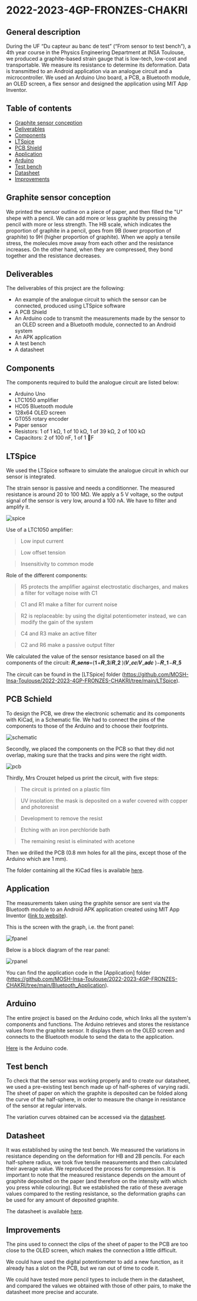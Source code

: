 # 2022-2023-4GP-FRONZES-CHAKRI
## General description

During the UF “Du capteur au banc de test” (“From sensor to test bench”), a 4th year course in the Physics Engineering Department at INSA Toulouse, we produced a graphite-based strain gauge that is low-tech, low-cost and transportable. We measure its resistance to determine its deformation. Data is transmitted to an Android application via an analogue circuit and a microcontroller. We used an Arduino Uno board, a PCB, a Bluetooth module, an OLED screen, a flex sensor and designed the application using MIT App Inventor. 

## Table of contents
* [Graphite sensor conception](#concep)
* [Deliverables](#deliv)
* [Components](#comp)
* [LTSpice](#spice)
* [PCB Shield](#pcb)
* [Application](#app)
* [Arduino](#ard)
* [Test bench](#bench)
* [Datasheet](#data)
* [Improvements](#improv)

<div id='concep'/>

## Graphite sensor conception

We printed the sensor outline on a piece of paper, and then filled the "U" shepe with a pencil. We can add more or less graphite by pressing the pencil with more or less strength. The HB scale, which indicates the proportion of graphite in a pencil, goes from 9B (lower proportion of graphite) to 9H (higher proportion of graphite). When we apply a tensile stress, the molecules move away from each other and the resistance increases. On the other hand, when they are compressed, they bond together and the resistance decreases.

<div id='deliv'/>

## Deliverables

The deliverables of this project are the following:

* An example of the analogue circuit to which the sensor can be connected, produced using LTSpice software
* A PCB Shield
* An Arduino code to transmit the measurements made by the sensor to an OLED screen and a Bluetooth module, connected to an Android system
* An APK application
* A test bench
* A datasheet

<div id='comp'/>

## Components

The components required to build the analogue circuit are listed below:

* Arduino Uno
* LTC1050 amplifier
* HC05 Bluetooth module
* 128x64 OLED screen
* GT055 rotary encoder
* Paper sensor
* Resistors: 1 of 1 kΩ, 1 of 10 kΩ, 1 of 39 kΩ, 2 of 100 kΩ
* Capacitors: 2 of 100 nF, 1 of 1 F

<div id='spice'/>

## LTSpice

We used the LTSpice software to simulate the analogue circuit in which our sensor is integrated.

The strain sensor is passive and needs a conditionner. The measured resistance is around 20 to 100 MΩ. We apply a 5 V voltage, so the output signal of the sensor is very low, around a 100 nA. We have to filter and amplify it.

![spice](https://github.com/MOSH-Insa-Toulouse/2022-2023-4GP-FRONZES-CHAKRI/blob/main/LTSpice/Circuit%20LTSpice.PNG)

Use of a LTC1050 amplifier:

> Low input current

> Low offset tension

> Insensitivity to common mode

Role of the different components:

> R5 protects the amplifier against electrostatic discharges, and makes a filter for voltage noise with C1

> C1 and R1 make a filter for current noise

> R2 is replaceable: by using the digital potentiometer instead, we can modify the gain of the system

> C4 and R3 make an active filter

> C2 and R6 make a passive output filter

We calculated the value of the sensor resistance based on all the components of the circuit: 𝑹_𝒔𝒆𝒏𝒔=(𝟏+𝑹_𝟑/𝑹_𝟐 )(𝑽_𝒄𝒄/𝑽_𝒂𝒅𝒄 )−𝑹_𝟏−𝑹_𝟓

The circuit can be found in the [LTSpice] folder (https://github.com/MOSH-Insa-Toulouse/2022-2023-4GP-FRONZES-CHAKRI/tree/main/LTSpice).

<div id='pcb'/>

## PCB Schield

To design the PCB, we drew the electronic schematic and its components with KiCad, in a Schematic file. We had to connect the pins of the components to those of the Arduino and to choose their footprints.

![schematic](https://github.com/MOSH-Insa-Toulouse/2022-2023-4GP-FRONZES-CHAKRI/blob/main/KiCad/KiCad_sch%C3%A9matique.png)

Secondly, we placed the components on the PCB so that they did not overlap, making sure that the tracks and pins were the right width.

![pcb](https://github.com/MOSH-Insa-Toulouse/2022-2023-4GP-FRONZES-CHAKRI/blob/main/KiCad/KiCad_PCB.png)

Thirdly, Mrs Crouzet helped us print the circuit, with five steps:

> The circuit is printed on a plastic film

> UV insolation: the mask is deposited on a wafer covered with copper and photoresist

> Development to remove the resist

> Etching with an iron perchloride bath

> The remaining resist is eliminated with acetone

Then we drilled the PCB (0.8 mm holes for all the pins, except those of the Arduino which are 1 mm).

The folder containing all the KiCad files is available [here](https://github.com/MOSH-Insa-Toulouse/2022-2023-4GP-FRONZES-CHAKRI/tree/main/KiCad).

<div id='app'/>

## Application

The measurements taken using the graphite sensor are sent via the Bluetooth module to an Android APK application created using MIT App Inventor ([link to website](https://appinventor.mit.edu/)).

This is the screen with the graph, i.e. the front panel:

![fpanel](https://github.com/MOSH-Insa-Toulouse/2022-2023-4GP-FRONZES-CHAKRI/blob/main/Bluetooth_Application/Front_Panel.jpg)

Below is a block diagram of the rear panel:

![rpanel](https://github.com/MOSH-Insa-Toulouse/2022-2023-4GP-FRONZES-CHAKRI/blob/main/Bluetooth_Application/Back_Panel.PNG)

You can find the application code in the [Application] folder (https://github.com/MOSH-Insa-Toulouse/2022-2023-4GP-FRONZES-CHAKRI/tree/main/Bluetooth_Application).

<div id='ard'/>

## Arduino

The entire project is based on the Arduino code, which links all the system's components and functions. The Arduino retrieves and stores the resistance values from the graphite sensor. It displays them on the OLED screen and connects to the Bluetooth module to send the data to the application.

[Here](https://github.com/MOSH-Insa-Toulouse/2022-2023-4GP-FRONZES-CHAKRI/tree/main/Arduino_Program) is the Arduino code.

<div id='bench'/>

## Test bench

To check that the sensor was working properly and to create our datasheet, we used a pre-existing test bench made up of half-spheres of varying radii. The sheet of paper on which the graphite is deposited can be folded along the curve of the half-sphere, in order to measure the change in resistance of the sensor at regular intervals.

The variation curves obtained can be accessed via the [datasheet](https://github.com/MOSH-Insa-Toulouse/2022-2023-4GP-FRONZES-CHAKRI/blob/main/Datasheet/Datasheet.pdf).

<div id='data'/>

## Datasheet

It was established by using the test bench. We measured the variations in resistance depending on the deformation for HB and 2B pencils. For each half-sphere radius, we took five tensile measurements and then calculated their average value. We reproduced the process for compression. It is important to note that the measured resistance depends on the amount of graphite deposited on the paper (and therefore on the intensity with which you press while colouring). But we established the ratio of these average values compared to the resting resistance, so the deformation graphs can be used for any amount of deposited graphite.

The datasheet is available [here](https://github.com/MOSH-Insa-Toulouse/2022-2023-4GP-FRONZES-CHAKRI/blob/main/Datasheet/Datasheet.pdf).

<div id='improv'/>

## Improvements

The pins used to connect the clips of the sheet of paper to the PCB are too close to the OLED screen, which makes the connection a little difficult.

We could have used the digital potentiometer to add a new function, as it already has a slot on the PCB, but we ran out of time to code it.

We could have tested more pencil types to include them in the datasheet, and compared the values we obtained with those of other pairs, to make the datasheet more precise and accurate.



